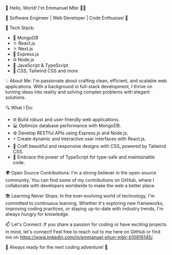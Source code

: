 👋 Hello, World! I'm Emmanuel Mbir 👨‍💻

🌟 Software Engineer | Web Developer | Code Enthusiast 🚀

🔧 Tech Stack:
- 💾 MongoDB
- ⚛️ React.js
- ⚛️ Next.js
- 🚀 Express.js
- 🌐 Node.js
- 📜 JavaScript & TypeScript
- 🎨 CSS, Tailwind CSS and more

💡 About Me:
I'm passionate about crafting clean, efficient, and scalable web applications. With a background in full-stack development, I thrive on turning ideas into reality and solving complex problems with elegant solutions.

🔍 What I Do:
- 🌐 Build robust and user-friendly web applications.
- 💻 Optimize database performance with MongoDB.
- ⚙️ Develop RESTful APIs using Express.js and Node.js.
- ⚡ Create dynamic and interactive user interfaces with React.js.
- 🎨 Craft beautiful and responsive designs with CSS, powered by Tailwind CSS.
- 🧰 Embrace the power of TypeScript for type-safe and maintainable code.

🌍 Open Source Contributions:
I'm a strong believer in the open-source community. You can find some of my contributions on GitHub, where I collaborate with developers worldwide to make the web a better place.

📚 Learning Never Stops:
In the ever-evolving world of technology, I'm committed to continuous learning. Whether it's exploring new frameworks, improving coding practices, or staying up-to-date with industry trends, I'm always hungry for knowledge.

📫 Let's Connect:
If you share a passion for coding or have exciting projects in mind, let's connect! Feel free to reach out to me here on GitHub or find me on https://www.linkedin.com/in/emmanuel-ehun-mbir-b10816145/.

🚀 Always ready for the next coding adventure! 🚀
